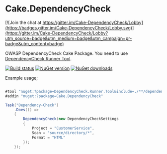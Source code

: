 # Cake.DependencyCheck

[![Join the chat at https://gitter.im/Cake-DependencyCheck/Lobby](https://badges.gitter.im/Cake-DependencyCheck/Lobby.svg)](https://gitter.im/Cake-DependencyCheck/Lobby?utm_source=badge&utm_medium=badge&utm_campaign=pr-badge&utm_content=badge)

OWASP DependencyCheck Cake Package. You need to use [DependencyCheck Runner Tool](https://github.com/burakince/DependencyCheck.Runner.Tool).

[![Build status](https://ci.appveyor.com/api/projects/status/w4p88lcixif2erl9?svg=true)](https://ci.appveyor.com/project/burakince/cake-dependencycheck) 
[![NuGet version](https://img.shields.io/nuget/v/Cake.DependencyCheck.svg)](https://www.nuget.org/packages/Cake.DependencyCheck/) 
[![NuGet downloads](https://img.shields.io/nuget/dt/Cake.DependencyCheck.svg)](https://www.nuget.org/stats/packages/Cake.DependencyCheck?groupby=Version)

Example usage;

```csharp

#tool "nuget:?package=DependencyCheck.Runner.Tool&include=./**/dependency-check.sh&include=./**/dependency-check.bat"
#addin "nuget:?package=Cake.DependencyCheck"

Task("Dependency-Check")
    .Does(() =>
    {
        DependencyCheck(new DependencyCheckSettings
        {
            Project = "CustomerService",
            Scan = "source/directory/*",
            Format = "HTML"
        });
    });

```
